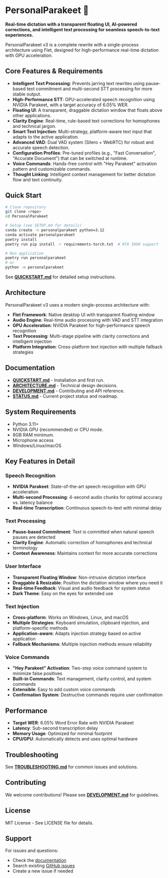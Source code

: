 # PersonalParakeet 🦜

**Real-time dictation with a transparent floating UI, AI-powered corrections, and intelligent text processing for seamless speech-to-text experiences.**

PersonalParakeet v3 is a complete rewrite with a single-process architecture using Flet, designed for high-performance real-time dictation with GPU acceleration.

## Core Features & Requirements

-   **Intelligent Text Processing**: Prevents jarring text rewrites using pause-based text commitment and multi-second STT processing for more stable output.
-   **High-Performance STT**: GPU-accelerated speech recognition using NVIDIA Parakeet, with a target accuracy of 6.05% WER.
-   **Floating UI**: A transparent, draggable dictation window that floats above other applications.
-   **Clarity Engine**: Real-time, rule-based text corrections for homophones and technical jargon.
-   **Smart Text Injection**: Multi-strategy, platform-aware text input that adapts to the active application.
-   **Advanced VAD**: Dual VAD system (Silero + WebRTC) for robust and accurate speech detection.
-   **Configuration Profiles**: Pre-tuned profiles (e.g., "Fast Conversation", "Accurate Document") that can be switched at runtime.
-   **Voice Commands**: Hands-free control with "Hey Parakeet" activation pattern and customizable commands.
-   **Thought Linking**: Intelligent context management for better dictation flow and text continuity.

## Quick Start

```bash
# Clone repository
git clone <repo>
cd PersonalParakeet

# Setup (see SETUP.md for details)
conda create -n personalparakeet python=3.12
conda activate personalparakeet
poetry install
poetry run pip install -r requirements-torch.txt  # RTX 5090 support

# Run application
poetry run personalparakeet
# or
python -m personalparakeet
```

See [**QUICKSTART.md**](docs/QUICKSTART.md) for detailed setup instructions.

## Architecture

PersonalParakeet v3 uses a modern single-process architecture with:

- **Flet Framework**: Native desktop UI with transparent floating window
- **Audio Engine**: Real-time audio processing with VAD and STT integration
- **GPU Acceleration**: NVIDIA Parakeet for high-performance speech recognition
- **Text Processing**: Multi-stage pipeline with clarity corrections and intelligent injection
- **Platform Integration**: Cross-platform text injection with multiple fallback strategies

## Documentation

-   [**QUICKSTART.md**](docs/QUICKSTART.md) - Installation and first run.
-   [**ARCHITECTURE.md**](docs/ARCHITECTURE.md) - Technical design decisions.
-   [**DEVELOPMENT.md**](docs/DEVELOPMENT.md) - Contributing and API reference.
-   [**STATUS.md**](docs/STATUS.md) - Current project status and roadmap.

## System Requirements

-   Python 3.11+
-   NVIDIA GPU (recommended) or CPU mode.
-   8GB RAM minimum.
-   Microphone access
-   Windows/Linux/macOS

## Key Features in Detail

### Speech Recognition
- **NVIDIA Parakeet**: State-of-the-art speech recognition with GPU acceleration
- **Multi-second Processing**: 4-second audio chunks for optimal accuracy vs. latency balance
- **Real-time Transcription**: Continuous speech-to-text with minimal delay

### Text Processing
- **Pause-based Commitment**: Text is committed when natural speech pauses are detected
- **Clarity Engine**: Automatic correction of homophones and technical terminology
- **Context Awareness**: Maintains context for more accurate corrections

### User Interface
- **Transparent Floating Window**: Non-intrusive dictation interface
- **Draggable & Resizable**: Position the dictation window where you need it
- **Real-time Feedback**: Visual and audio feedback for system status
- **Dark Theme**: Easy on the eyes for extended use

### Text Injection
- **Cross-platform**: Works on Windows, Linux, and macOS
- **Multiple Strategies**: Keyboard simulation, clipboard injection, and platform-specific methods
- **Application-aware**: Adapts injection strategy based on active application
- **Fallback Mechanisms**: Multiple injection methods ensure reliability

### Voice Commands
- **"Hey Parakeet" Activation**: Two-step voice command system to minimize false positives
- **Built-in Commands**: Text management, clarity control, and system commands
- **Extensible**: Easy to add custom voice commands
- **Confirmation System**: Destructive commands require user confirmation

## Performance

- **Target WER**: 6.05% Word Error Rate with NVIDIA Parakeet
- **Latency**: Sub-second transcription delay
- **Memory Usage**: Optimized for minimal footprint
- **CPU/GPU**: Automatically detects and uses optimal hardware

## Troubleshooting

See [**TROUBLESHOOTING.md**](docs/TROUBLESHOOTING.md) for common issues and solutions.

## Contributing

We welcome contributions! Please see [**DEVELOPMENT.md**](docs/DEVELOPMENT.md) for guidelines.

## License

MIT License - See LICENSE file for details.

## Support

For issues and questions:
- Check the [documentation](docs/)
- Search existing [GitHub issues](https://github.com/yourusername/PersonalParakeet/issues)
- Create a new issue if needed